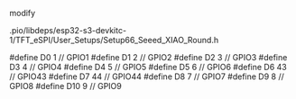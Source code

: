 modify

.pio/libdeps/esp32-s3-devkitc-1/TFT_eSPI/User_Setups/Setup66_Seeed_XIAO_Round.h

#define D0  1  // GPIO1
#define D1  2  // GPIO2
#define D2  3  // GPIO3
#define D3  4  // GPIO4
#define D4  5  // GPIO5
#define D5  6  // GPIO6
#define D6  43 // GPIO43
#define D7  44 // GPIO44
#define D8  7  // GPIO7
#define D9  8  // GPIO8
#define D10 9  // GPIO9